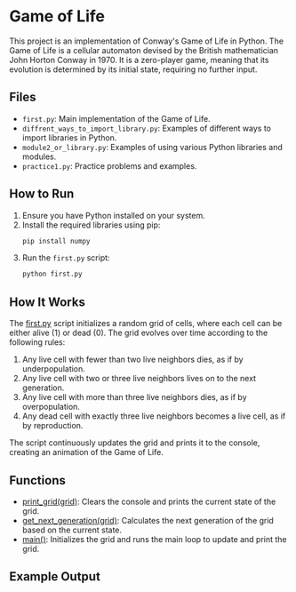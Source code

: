 # Game of Life

This project is an implementation of Conway's Game of Life in Python. The Game of Life is a cellular automaton devised by the British mathematician John Horton Conway in 1970. It is a zero-player game, meaning that its evolution is determined by its initial state, requiring no further input.

## Files

- `first.py`: Main implementation of the Game of Life.
- `diffrent_ways_to_import_library.py`: Examples of different ways to import libraries in Python.
- `module2_or_library.py`: Examples of using various Python libraries and modules.
- `practice1.py`: Practice problems and examples.

## How to Run

1. Ensure you have Python installed on your system.
2. Install the required libraries using pip:
    ```sh
    pip install numpy
    ```
3. Run the `first.py` script:
    ```sh
    python first.py
    ```

## How It Works

The [first.py](http://_vscodecontentref_/0) script initializes a random grid of cells, where each cell can be either alive (1) or dead (0). The grid evolves over time according to the following rules:

1. Any live cell with fewer than two live neighbors dies, as if by underpopulation.
2. Any live cell with two or three live neighbors lives on to the next generation.
3. Any live cell with more than three live neighbors dies, as if by overpopulation.
4. Any dead cell with exactly three live neighbors becomes a live cell, as if by reproduction.

The script continuously updates the grid and prints it to the console, creating an animation of the Game of Life.

## Functions

- [print_grid(grid)](http://_vscodecontentref_/1): Clears the console and prints the current state of the grid.
- [get_next_generation(grid)](http://_vscodecontentref_/2): Calculates the next generation of the grid based on the current state.
- [main()](http://_vscodecontentref_/3): Initializes the grid and runs the main loop to update and print the grid.

## Example Output
